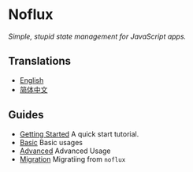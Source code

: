 # Noflux

*Simple, stupid state management for JavaScript apps.*

## Translations

* [English](../en)
* [简体中文](../zh)

## Guides

* [Getting Started](./getting-started.md) A quick start tutorial.
* [Basic](./basic/index.md) Basic usages
* [Advanced](./advanced/index.md) Advanced Usage
* [Migration](./advanced/migration.md) Migratiing from `noflux`
